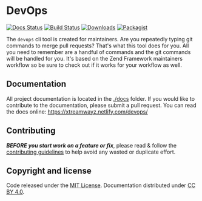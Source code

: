# DevOps

[![Docs Status](https://github.com/xtreamwayz/devops/workflows/build-docs/badge.svg)](https://github.com/xtreamwayz/devops/actions)
[![Build Status](https://github.com/xtreamwayz/devops/workflows/qa-tests/badge.svg)](https://github.com/xtreamwayz/devops/actions)
[![Downloads](https://img.shields.io/packagist/dt/xtreamwayz/devops.svg)](https://packagist.org/packages/xtreamwayz/devops)
[![Packagist](https://img.shields.io/packagist/v/xtreamwayz/devops.svg)](https://packagist.org/packages/xtreamwayz/devops)

The `devops` cli tool is created for maintainers. Are you repeatedly typing git commands to merge pull requests? That's
what this tool does for you. All you need to remember are a handful of commands and the git commands will be handled
for you. It's based on the Zend Framework maintainers workflow so be sure to check out if it works for your workflow
as well.

## Documentation

All project documentation is located in the [./docs](./docs) folder. If you would like to contribute
to the documentation, please submit a pull request. You can read the docs online:
https://xtreamwayz.netlify.com/devops/

## Contributing

***BEFORE you start work on a feature or fix***, please read & follow the
[contributing guidelines](https://github.com/xtreamwayz/.github/blob/master/CONTRIBUTING.md#contributing)
to help avoid any wasted or duplicate effort.

## Copyright and license

Code released under the [MIT License](https://github.com/xtreamwayz/.github/blob/master/LICENSE.md).
Documentation distributed under [CC BY 4.0](https://creativecommons.org/licenses/by/4.0/).
